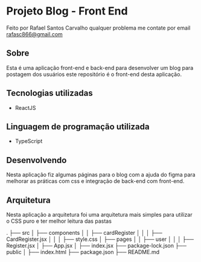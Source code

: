 # Projeto Blog - Front End

Feito por Rafael Santos Carvalho qualquer problema me contate por email rafasc866@gmail.com

## Sobre

Esta é uma aplicação front-end e back-end para desenvolver um blog para postagem dos usuários este repositório é o front-end desta aplicação.

## Tecnologias utilizadas

- ReactJS

## Linguagem de programação utilizada

- TypeScript

## Desenvolvendo

Nesta aplicação fiz algumas páginas para o blog com a ajuda do figma para melhorar as práticas com css e integração de back-end com front-end.

## Arquitetura

Nesta aplicação a arquitetura foi uma arquitetura mais simples para utilizar o CSS puro e ter melhor leitura das pastas

.
├── src
│   ├── components
│   │   ├── cardRegister
│   │   │   ├── CardRegister.jsx
│   │   │   ├── style.css
│   ├── pages
│   │   ├── user
│   │   │   ├── Register.jsx
│   ├── App.jsx
│   ├── index.jsx
├── package-lock.json
├── public
│   ├── index.html
├── package.json
├── README.md